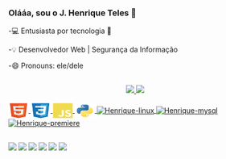 ### Olááa, sou o  J. Henrique Teles 👋

 -💻 Entusiasta por tecnologia 🚀
 
 -💡 Desenvolvedor Web | Segurança da Informação
 
 -😄 Pronouns: ele/dele

##

<div align="center">
  <a href="https://github.com/devhteles">
  <img width="43%" src="https://github-readme-stats.vercel.app/api?username=devhteles&show_icons=true&theme=dark&include_all_commits=true&count_private=true"/>
  <img width="38.5%" src="https://github-readme-stats.vercel.app/api/top-langs/?username=devhteles&layout=compact&langs_count=7&theme=dark"/>
</div>
  <div style="display: inline_block"><br>
    <img align="center" alt="Henrique-HTML" height="30" width="40" src="https://raw.githubusercontent.com/devicons/devicon/master/icons/html5/html5-original.svg">
    <img align="center" alt="Henrique-CSS" height="30" width="40" src="https://raw.githubusercontent.com/devicons/devicon/master/icons/css3/css3-original.svg"> 
    <img align="center" alt="Henrique-Js" height="30" width="40" src="https://raw.githubusercontent.com/devicons/devicon/master/icons/javascript/javascript-plain.svg">
    <img align="center" alt="Henrique-Python" height="30" width="40" src="https://raw.githubusercontent.com/devicons/devicon/master/icons/python/python-original.svg">
    <img align="center" alt="Henrique-linux" height="30" width="40" src="https://cdn.jsdelivr.net/gh/devicons/devicon/icons/linux/linux-original.svg">
    <img align="center" alt="Henrique-mysql" height="30" width="40" src="https://cdn.jsdelivr.net/gh/devicons/devicon/icons/mysql/mysql-original-wordmark.svg">
    <img align="center" alt="Henrique-premiere" height="30" width="40" src="https://cdn.jsdelivr.net/gh/devicons/devicon/icons/premierepro/premierepro-original.svg">
</div>
 
  ##
  
  <div> 
      <a href="https://www.linkedin.com/in/j-henriqueteles/" target="_blank"><img src="https://img.shields.io/badge/LinkedIn-11140d?style=for-the-badge&logo=linkedin&logoColor=white" target="_blank"></a>    
      <a href="mailto:jhst.adm@gmail.com"><img src="https://img.shields.io/badge/Gmail-11140d?style=for-the-badge&logo=gmail&logoColor=white" target="_blank"></a>
      <a href="https://discord.gg/CQfys3ED"><img src="https://img.shields.io/badge/Discord-11140d?style=for-the-badge&logo=discord&logoColor=white" target="_blank"></a>
      <a href="https://www.twitch.tv/devhteles"><img src="https://img.shields.io/badge/Twitch-11140d?style=for-the-badge&logo=twitch&logoColor=white" target="_blank"></a>
      <a href="https://www.youtube.com/@JoseHenriqueSTeles/featured"><img src="https://img.shields.io/badge/YouTube-11140d?style=for-the-badge&logo=youtube&logoColor=white" target="_blank"></a>
      <a href="https://www.instagram.com/byhenriqueteles/"><img src="https://img.shields.io/badge/-Instagram-11140d?style=for-the-badge&logo=instagram&logoColor=white" target="_blank"></a>
</div>
  
